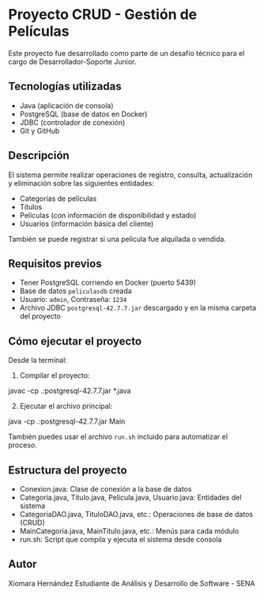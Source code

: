 # Proyecto CRUD - Gestión de Películas

Este proyecto fue desarrollado como parte de un desafío técnico para el cargo de Desarrollador-Soporte Junior.

## Tecnologías utilizadas

- Java (aplicación de consola)
- PostgreSQL (base de datos en Docker)
- JDBC (controlador de conexión)
- Git y GitHub

## Descripción

El sistema permite realizar operaciones de registro, consulta, actualización y eliminación sobre las siguientes entidades:

- Categorías de películas
- Títulos
- Películas (con información de disponibilidad y estado)
- Usuarios (información básica del cliente)

También se puede registrar si una película fue alquilada o vendida.

## Requisitos previos

- Tener PostgreSQL corriendo en Docker (puerto 5439)
- Base de datos `peliculasdb` creada
- Usuario: `admin`, Contraseña: `1234`
- Archivo JDBC `postgresql-42.7.7.jar` descargado y en la misma carpeta del proyecto

## Cómo ejecutar el proyecto

Desde la terminal:

1. Compilar el proyecto:

javac -cp .:postgresql-42.7.7.jar *.java

2. Ejecutar el archivo principal:

java -cp .:postgresql-42.7.7.jar Main

También puedes usar el archivo `run.sh` incluido para automatizar el proceso.

## Estructura del proyecto

- Conexion.java: Clase de conexión a la base de datos
- Categoria.java, Titulo.java, Pelicula.java, Usuario.java: Entidades del sistema
- CategoriaDAO.java, TituloDAO.java, etc.: Operaciones de base de datos (CRUD)
- MainCategoria.java, MainTitulo.java, etc.: Menús para cada módulo
- run.sh: Script que compila y ejecuta el sistema desde consola

## Autor

Xiomara Hernández 
Estudiante de Análisis y Desarrollo de Software - SENA

